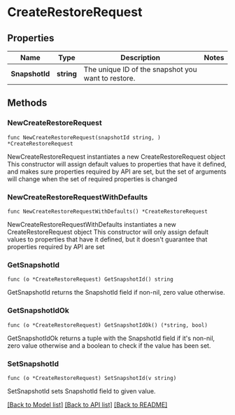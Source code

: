 # CreateRestoreRequest

## Properties

Name | Type | Description | Notes
------------ | ------------- | ------------- | -------------
**SnapshotId** | **string** | The unique ID of the snapshot you want to restore. | 

## Methods

### NewCreateRestoreRequest

`func NewCreateRestoreRequest(snapshotId string, ) *CreateRestoreRequest`

NewCreateRestoreRequest instantiates a new CreateRestoreRequest object
This constructor will assign default values to properties that have it defined,
and makes sure properties required by API are set, but the set of arguments
will change when the set of required properties is changed

### NewCreateRestoreRequestWithDefaults

`func NewCreateRestoreRequestWithDefaults() *CreateRestoreRequest`

NewCreateRestoreRequestWithDefaults instantiates a new CreateRestoreRequest object
This constructor will only assign default values to properties that have it defined,
but it doesn't guarantee that properties required by API are set

### GetSnapshotId

`func (o *CreateRestoreRequest) GetSnapshotId() string`

GetSnapshotId returns the SnapshotId field if non-nil, zero value otherwise.

### GetSnapshotIdOk

`func (o *CreateRestoreRequest) GetSnapshotIdOk() (*string, bool)`

GetSnapshotIdOk returns a tuple with the SnapshotId field if it's non-nil, zero value otherwise
and a boolean to check if the value has been set.

### SetSnapshotId

`func (o *CreateRestoreRequest) SetSnapshotId(v string)`

SetSnapshotId sets SnapshotId field to given value.



[[Back to Model list]](../README.md#documentation-for-models) [[Back to API list]](../README.md#documentation-for-api-endpoints) [[Back to README]](../README.md)


